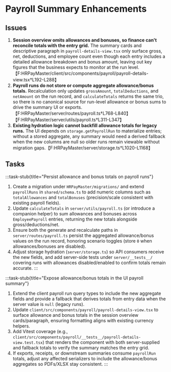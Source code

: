 # Payroll Summary Enhancements

## Issues
1. **Session overview omits allowances and bonuses, so finance can't reconcile totals with the entry grid.** The summary cards and descriptive paragraph in `payroll-details-view.tsx` only surface gross, net, deductions, and employee count even though each entry includes a detailed allowance breakdown and bonus amount, leaving out key figures that the business expects to monitor at the run level.【F:HRPayMaster/client/src/components/payroll/payroll-details-view.tsx†L192-L288】
2. **Payroll runs do not store or compute aggregate allowance/bonus totals.** Recalculation only updates `grossAmount`, `totalDeductions`, and `netAmount` on the run record, and `calculateTotals` returns the same trio, so there is no canonical source for run-level allowance or bonus sums to drive the summary UI or exports.【F:HRPayMaster/server/routes/payroll.ts†L768-L840】【F:HRPayMaster/server/utils/payroll.ts†L311-L347】
3. **Existing hydration logic cannot backfill allowance totals for legacy runs.** The UI depends on `storage.getPayrollRun` to materialize entries; without a stored aggregate, any summary would need a derived fallback when the new columns are null so older runs remain viewable without migration gaps.【F:HRPayMaster/server/storage.ts†L1020-L1168】

## Tasks

:::task-stub{title="Persist allowance and bonus totals on payroll runs"}
1. Create a migration under `HRPayMaster/migrations/` and extend `payrollRuns` in `shared/schema.ts` to add numeric columns such as `totalAllowances` and `totalBonuses` (precision/scale consistent with existing payroll fields).
2. Update `calculateTotals` in `server/utils/payroll.ts` (or introduce a companion helper) to sum allowances and bonuses across `EmployeePayroll` entries, returning the new totals alongside gross/deductions/net.
3. Ensure both the generate and recalculate paths in `server/routes/payroll.ts` persist the aggregated allowance/bonus values on the run record, honoring scenario toggles (store `0` when allowances/bonuses are disabled).
4. Adjust storage hydration (`server/storage.ts`) so API consumers receive the new fields, and add server-side tests under `server/__tests__/` covering runs with allowances disabled/enabled to confirm totals remain accurate.
:::

:::task-stub{title="Expose allowance/bonus totals in the UI payroll summary"}
1. Extend the client payroll run query types to include the new aggregate fields and provide a fallback that derives totals from entry data when the server value is `null` (legacy runs).
2. Update `client/src/components/payroll/payroll-details-view.tsx` to surface allowance and bonus totals in the session overview cards/paragraph, ensuring formatting aligns with existing currency helpers.
3. Add Vitest coverage (e.g., `client/src/components/payroll/__tests__/payroll-details-view.test.tsx`) that renders the component with both server-supplied and fallback totals to verify the summary matches the entry grid.
4. If exports, receipts, or downstream summaries consume `payrollRun` totals, adjust any affected serializers to include the allowance/bonus aggregates so PDFs/XLSX stay consistent.
:::
